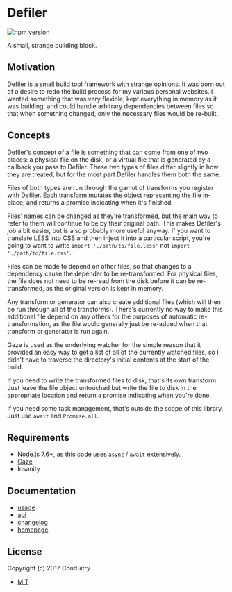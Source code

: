 # Defiler

[![npm version](https://img.shields.io/npm/v/defiler.svg?style=flat-square)](https://www.npmjs.com/package/defiler)

A small, strange building block.

## Motivation

Defiler is a small build tool framework with strange opinions. It was born out of a desire to redo the build process for my various personal websites. I wanted something that was very flexible, kept everything in memory as it was building, and could handle arbitrary dependencies between files so that when something changed, only the necessary files would be re-built.

## Concepts

Defiler's concept of a file is something that can come from one of two places: a physical file on the disk, or a virtual file that is generated by a callback you pass to Defiler. These two types of files differ slightly in how they are treated, but for the most part Defiler handles them both the same.

Files of both types are run through the gamut of transforms you register with Defiler. Each transform mutates the object representing the file in-place, and returns a promise indicating when it's finished.

Files' names can be changed as they're transformed, but the main way to refer to them will continue to be by their original path. This makes Defiler's job a bit easier, but is also probably more useful anyway. If you want to translate LESS into CSS and then inject it into a particular script, you're going to want to write `import './path/to/file.less'` not `import './path/to/file.css'`.

Files can be made to depend on other files, so that changes to a dependency cause the depender to be re-transformed. For physical files, the file does not need to be re-read from the disk before it can be re-transformed, as the original version is kept in memory.

Any transform or generator can also create additional files (which will then be run through all of the transforms). There's currently no way to make this additional file depend on any others for the purposes of automatic re-transformation, as the file would generally just be re-added when that transform or generator is run again.

Gaze is used as the underlying watcher for the simple reason that it provided an easy way to get a list of all of the currently watched files, so I didn't have to traverse the directory's initial contents at the start of the build.

If you need to write the transformed files to disk, that's its own transform. Just leave the file object untouched but write the file to disk in the appropriate location and return a promise indicating when you're done.

If you need some task management, that's outside the scope of this library. Just use `await` and `Promise.all`.

## Requirements

- [Node.js](https://nodejs.org/) 7.6+, as this code uses `async` / `await` extensively.
- [Gaze](https://www.npmjs.com/package/gaze)
- Insanity

## Documentation

- [usage](USAGE.md#readme)
- [api](API.md#readme)
- [changelog](CHANGELOG.md#readme)
- [homepage](https://cndtr.io/defiler/)

## License

Copyright (c) 2017 Conduitry

- [MIT](LICENSE)
